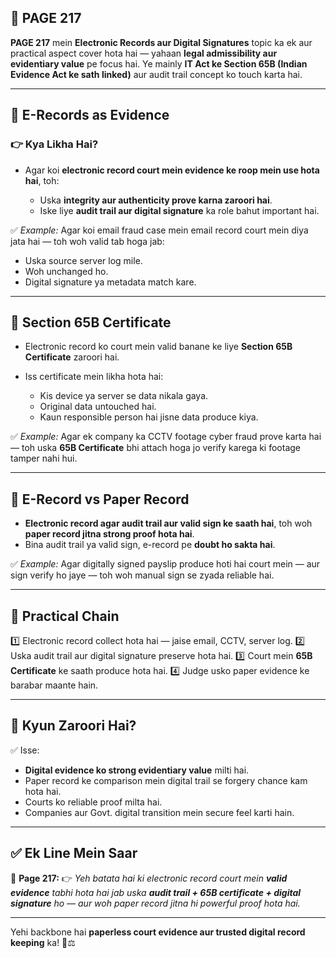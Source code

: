 ## 📄 **PAGE 217**

**PAGE 217** mein **Electronic Records aur Digital Signatures** topic ka ek aur practical aspect cover hota hai — yahaan **legal admissibility aur evidentiary value** pe focus hai.
Ye mainly **IT Act ke Section 65B (Indian Evidence Act ke sath linked)** aur audit trail concept ko touch karta hai.

---

## 🔹 **E-Records as Evidence**

### 👉 Kya Likha Hai?

* Agar koi **electronic record court mein evidence ke roop mein use hota hai**, toh:

  * Uska **integrity aur authenticity prove karna zaroori hai**.
  * Iske liye **audit trail aur digital signature** ka role bahut important hai.

✅ *Example:* Agar koi email fraud case mein email record court mein diya jata hai — toh woh valid tab hoga jab:

* Uska source server log mile.
* Woh unchanged ho.
* Digital signature ya metadata match kare.

---

## 🔹 **Section 65B Certificate**

* Electronic record ko court mein valid banane ke liye **Section 65B Certificate** zaroori hai.
* Iss certificate mein likha hota hai:

  * Kis device ya server se data nikala gaya.
  * Original data untouched hai.
  * Kaun responsible person hai jisne data produce kiya.

✅ *Example:* Agar ek company ka CCTV footage cyber fraud prove karta hai — toh uska **65B Certificate** bhi attach hoga jo verify karega ki footage tamper nahi hui.

---

## 🔹 **E-Record vs Paper Record**

* **Electronic record agar audit trail aur valid sign ke saath hai**, toh woh **paper record jitna strong proof hota hai**.
* Bina audit trail ya valid sign, e-record pe **doubt ho sakta hai**.

✅ *Example:* Agar digitally signed payslip produce hoti hai court mein — aur sign verify ho jaye — toh woh manual sign se zyada reliable hai.

---

## 🧩 **Practical Chain**

1️⃣ Electronic record collect hota hai — jaise email, CCTV, server log.
2️⃣ Uska audit trail aur digital signature preserve hota hai.
3️⃣ Court mein **65B Certificate** ke saath produce hota hai.
4️⃣ Judge usko paper evidence ke barabar maante hain.

---

## 🔹 **Kyun Zaroori Hai?**

✅ Isse:

* **Digital evidence ko strong evidentiary value** milti hai.
* Paper record ke comparison mein digital trail se forgery chance kam hota hai.
* Courts ko reliable proof milta hai.
* Companies aur Govt. digital transition mein secure feel karti hain.

---

## ✅ **Ek Line Mein Saar**

📌 **Page 217:**
👉 *Yeh batata hai ki electronic record court mein **valid evidence** tabhi hota hai jab uska **audit trail + 65B certificate + digital signature** ho — aur woh paper record jitna hi powerful proof hota hai.*

---

Yehi backbone hai **paperless court evidence aur trusted digital record keeping** ka! 📑⚖️
